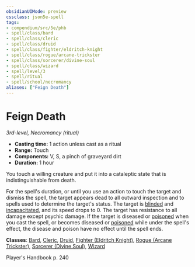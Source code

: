 ```yaml
---
obsidianUIMode: preview
cssclass: json5e-spell
tags:
- compendium/src/5e/phb
- spell/class/bard
- spell/class/cleric
- spell/class/druid
- spell/class/fighter/eldritch-knight
- spell/class/rogue/arcane-trickster
- spell/class/sorcerer/divine-soul
- spell/class/wizard
- spell/level/3
- spell/ritual
- spell/school/necromancy
aliases: ["Feign Death"]
---
```

# Feign Death
*3rd-level, Necromancy (ritual)*  

- **Casting time:** 1 action unless cast as a ritual
- **Range:** Touch
- **Components:** V, S, a pinch of graveyard dirt
- **Duration:** 1 hour

You touch a willing creature and put it into a cataleptic state that is indistinguishable from death.

For the spell's duration, or until you use an action to touch the target and dismiss the spell, the target appears dead to all outward inspection and to spells used to determine the target's status. The target is [blinded](../../Rules%20&%20Options/5e%20Rules/conditions.md##blinded) and [incapacitated](../../Rules%20&%20Options/5e%20Rules/conditions.md##incapacitated), and its speed drops to 0. The target has resistance to all damage except psychic damage. If the target is diseased or [poisoned](../../Rules%20&%20Options/5e%20Rules/conditions.md##poisoned) when you cast the spell, or becomes diseased or [poisoned](../../Rules%20&%20Options/5e%20Rules/conditions.md##poisoned) while under the spell's effect, the disease and poison have no effect until the spell ends.

**Classes**: [Bard](../classes/bard.md#), [Cleric](../classes/cleric.md#), [Druid](../classes/druid.md#), [Fighter (Eldritch Knight)](../classes/fighter-eldritch-knight.md#), [Rogue (Arcane Trickster)](../classes/rogue-arcane-trickster.md#), [Sorcerer (Divine Soul)](../classes/sorcerer-divine-soul-xge.md#), [Wizard](../classes/wizard.md#)

Player's Handbook p. 240